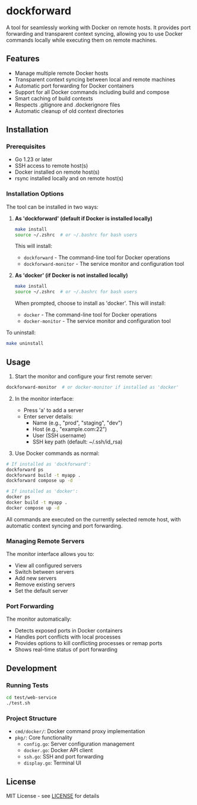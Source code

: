 # dockforward

A tool for seamlessly working with Docker on remote hosts. It provides port forwarding and transparent context syncing, allowing you to use Docker commands locally while executing them on remote machines.

## Features

- Manage multiple remote Docker hosts
- Transparent context syncing between local and remote machines
- Automatic port forwarding for Docker containers
- Support for all Docker commands including build and compose
- Smart caching of build contexts
- Respects .gitignore and .dockerignore files
- Automatic cleanup of old context directories

## Installation

### Prerequisites

- Go 1.23 or later
- SSH access to remote host(s)
- Docker installed on remote host(s)
- rsync installed locally and on remote host(s)

### Installation Options

The tool can be installed in two ways:

1. **As 'dockforward' (default if Docker is installed locally)**
   ```bash
   make install
   source ~/.zshrc  # or ~/.bashrc for bash users
   ```
   This will install:
   - `dockforward` - The command-line tool for Docker operations
   - `dockforward-monitor` - The service monitor and configuration tool

2. **As 'docker' (if Docker is not installed locally)**
   ```bash
   make install
   source ~/.zshrc  # or ~/.bashrc for bash users
   ```
   When prompted, choose to install as 'docker'. This will install:
   - `docker` - The command-line tool for Docker operations
   - `docker-monitor` - The service monitor and configuration tool

To uninstall:
```bash
make uninstall
```

## Usage

1. Start the monitor and configure your first remote server:
```bash
dockforward-monitor  # or docker-monitor if installed as 'docker'
```

2. In the monitor interface:
   - Press 'a' to add a server
   - Enter server details:
     - Name (e.g., "prod", "staging", "dev")
     - Host (e.g., "example.com:22")
     - User (SSH username)
     - SSH key path (default: ~/.ssh/id_rsa)

3. Use Docker commands as normal:
```bash
# If installed as 'dockforward':
dockforward ps
dockforward build -t myapp .
dockforward compose up -d

# If installed as 'docker':
docker ps
docker build -t myapp .
docker compose up -d
```

All commands are executed on the currently selected remote host, with automatic context syncing and port forwarding.

### Managing Remote Servers

The monitor interface allows you to:
- View all configured servers
- Switch between servers
- Add new servers
- Remove existing servers
- Set the default server

### Port Forwarding

The monitor automatically:
- Detects exposed ports in Docker containers
- Handles port conflicts with local processes
- Provides options to kill conflicting processes or remap ports
- Shows real-time status of port forwarding

## Development

### Running Tests

```bash
cd test/web-service
./test.sh
```

### Project Structure

- `cmd/docker/`: Docker command proxy implementation
- `pkg/`: Core functionality
  - `config.go`: Server configuration management
  - `docker.go`: Docker API client
  - `ssh.go`: SSH and port forwarding
  - `display.go`: Terminal UI

## License

MIT License - see [LICENSE](LICENSE) for details
